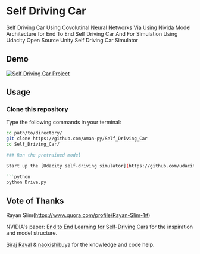 # Self Driving Car

Self Driving Car Using Covolutinal Neural Networks Via Using Nivida Model Architecture for End To End Self Driving Car And For Simulation Using Udacity Open Source Unity Self Driving Car Simulator

## Demo

[![Self Driving Car Project](Images/Track.jpg)](https://youtu.be/oCj7xlMBaTs)

## Usage

### Clone this repository

Type the following commands in your terminal:
```bash
cd path/to/directory/
git clone https://github.com/Aman-py/Self_Driving_Car
cd Self_Driving_Car/

### Run the pretrained model

Start up the [Udacity self-driving simulator](https://github.com/udacity/self-driving-car-sim), choose a scene and press the Autonomous Mode button.  Then, run the model as follows:

```python
python Drive.py
```

## Vote of Thanks

Rayan Slim(https://www.quora.com/profile/Rayan-Slim-1#)

NVIDIA's paper: [End to End Learning for Self-Driving Cars](http://images.nvidia.com/content/tegra/automotive/images/2016/solutions/pdf/end-to-end-dl-using-px.pdf) for the inspiration and model structure.

[Siraj Raval](https://github.com/llsourcell) & [naokishibuya](https://github.com/naokishibuya) for the knowledge and code help.
